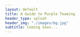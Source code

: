 ```yaml
---
layout: default
title: A Guide to Purple Teaming
header_type: splash
header_img: "./images/bg.jpg"
subtitle: Coming Soon...
---
```


